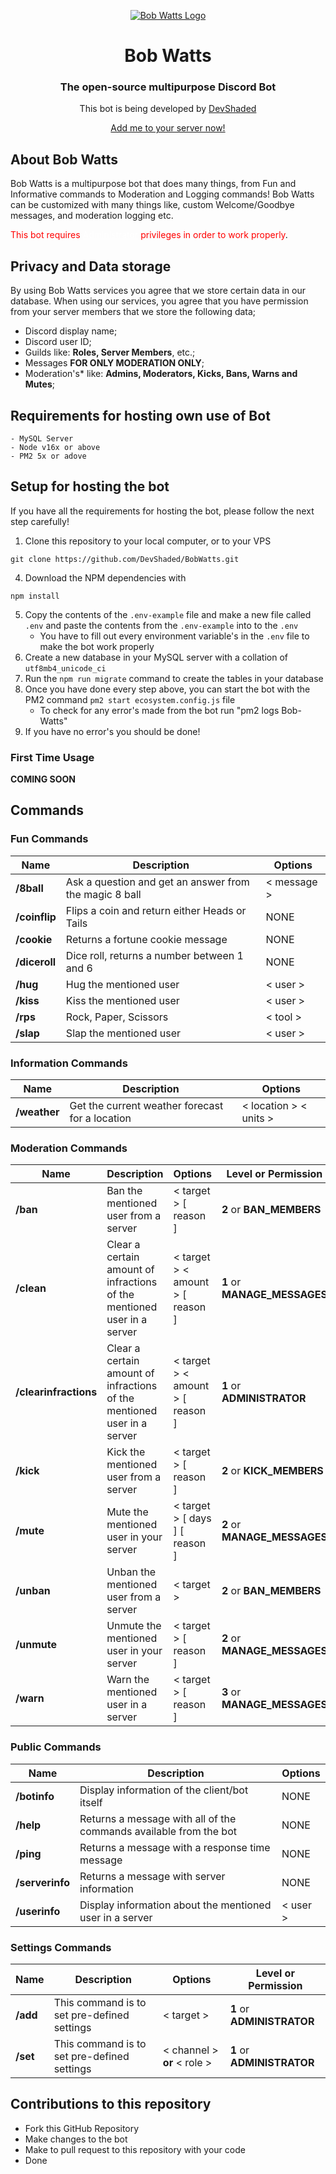 <p align="center"><a href="https://laravel.com" target="_blank"><img src="https://cdn.discordapp.com/avatars/661979662997782541/8d24d8bb9bb44411a8d08a798050c481.webp?size=128" alt="Bob Watts Logo"></a></p>

<h1 align="center">Bob Watts</h1>
<h3 align="center">The open-source multipurpose Discord Bot</h3>

<p align="center">
<span>This bot is being developed by <a href="https://github.com/DevShaded">DevShaded</a></span>
</p>


<p align="center">
<a href="https://devshaded.com/bobwatts">Add me to your server now!</a>
</p>

## About Bob Watts
Bob Watts is a multipurpose bot that does many things, from Fun and Informative commands to Moderation and Logging commands!
Bob Watts can be customized with many things like, custom Welcome/Goodbye messages, and moderation logging etc.

<p>
<span style="color:red">This bot
requires <span style="color:white; text-decoration: underline; text-decoration-color: white;">Administrator</span>
privileges in order to work properly</span>.
</p>

## Privacy and Data storage

By using Bob Watts services you agree that we store certain data in our database. When using our services, you agree that you have permission from your server members that we store the following data;

- Discord display name;
- Discord user ID;
- Guilds like: **Roles, Server Members**, etc.;
- Messages **FOR ONLY MODERATION ONLY**;
- Moderation's* like: **Admins, Moderators, Kicks, Bans, Warns and Mutes**;

## Requirements for hosting own use of Bot
```
- MySQL Server
- Node v16x or above
- PM2 5x or adove
```

## Setup for hosting the bot
If you have all the requirements for hosting the bot, please follow the next step carefully!

1. Clone this repository to your local computer, or to your VPS
```
git clone https://github.com/DevShaded/BobWatts.git
```
4. Download the NPM dependencies with
```
npm install
```
5. Copy the contents of the `.env-example` file and make a new file called `.env` and paste the contents from the `.env-example` into to the `.env`
    * You have to fill out every environment variable's in the `.env` file to make the bot work properly
6. Create a new database in your MySQL server with a collation of `utf8mb4_unicode_ci`
7. Run the `npm run migrate` command to create the tables in your database
8. Once you have done every step above, you can start the bot with the PM2 command `pm2 start ecosystem.config.js` file
    * To check for any error's made from the bot run "pm2 logs Bob-Watts"
9. If you have no error's you should be done!

### First Time Usage
**COMING SOON**

## Commands

### Fun Commands
| Name          | Description                                            | Options     |
|---------------|--------------------------------------------------------|-------------|
| **/8ball**    | Ask a question and get an answer from the magic 8 ball | < message > |
| **/coinflip** | Flips a coin and return either Heads or Tails          | NONE        |
| **/cookie**   | Returns a fortune cookie message                       | NONE        |
| **/diceroll** | Dice roll, returns a number between 1 and 6            | NONE        |
| **/hug**      | Hug the mentioned user                                 | < user >    |
| **/kiss**     | Kiss the mentioned user                                | < user >    |
| **/rps**      | Rock, Paper, Scissors                                  | < tool >    |
| **/slap**     | Slap the mentioned user                                | < user >    |

### Information Commands
| Name         | Description                                     | Options                 |
|--------------|-------------------------------------------------|-------------------------|
| **/weather** | Get the current weather forecast for a location | < location >  < units > |

### Moderation Commands
| Name                  | Description                                                             | Options                          | Level or Permission          |
|-----------------------|-------------------------------------------------------------------------|----------------------------------|------------------------------|
| **/ban**              | Ban the mentioned user from a server                                    | < target > [ reason ]            | **2** or **BAN_MEMBERS**     |
| **/clean**            | Clear a certain amount of infractions of the mentioned user in a server | < target > < amount > [ reason ] | **1** or **MANAGE_MESSAGES** |
| **/clearinfractions** | Clear a certain amount of infractions of the mentioned user in a server | < target > < amount > [ reason ] | **1** or **ADMINISTRATOR**   |
| **/kick**             | Kick the mentioned user from a server                                   | < target > [ reason ]            | **2** or **KICK_MEMBERS**    |
| **/mute**             | Mute the mentioned user in your server                                  | < target > [ days ] [ reason ]   | **2** or **MANAGE_MESSAGES** |
| **/unban**            | Unban the mentioned user from a server                                  | < target >                       | **2** or **BAN_MEMBERS**     |
| **/unmute**           | Unmute the mentioned user in your server                                | < target > [ reason ]            | **2** or **MANAGE_MESSAGES** |
| **/warn**             | Warn the mentioned user in a server                                     | < target > [ reason ]            | **3** or **MANAGE_MESSAGES** |

### Public Commands
| Name            | Description                                                       | Options  |
|-----------------|-------------------------------------------------------------------|----------|
| **/botinfo**    | Display information of the client/bot itself                      | NONE     |
| **/help**       | Returns a message with all of the commands available from the bot | NONE     |
| **/ping**       | Returns a message with a response time message                    | NONE     |
| **/serverinfo** | Returns a message with server information                         | NONE     |
| **/userinfo**   | Display information about the mentioned user in a server          | < user > |



### Settings Commands
| Name     | Description                                 | Options                     | Level or Permission          |
|----------|---------------------------------------------|-----------------------------|------------------------------|
| **/add** | This command is to set pre-defined settings | < target >                  | **1** or **ADMINISTRATOR**   |
| **/set** | This command is to set pre-defined settings | < channel > **or** < role > | **1** or **ADMINISTRATOR**   |

## Contributions to this repository
- Fork this GitHub Repository
- Make changes to the bot
- Make to pull request to this repository with your code
- Done
